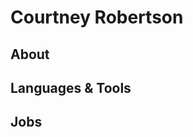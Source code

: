 # Courtney Robertson
## About
## Languages & Tools

## Jobs
<!-- BLOG-POST-LIST:START -->
<!-- BLOG-POST-LIST:END -->
